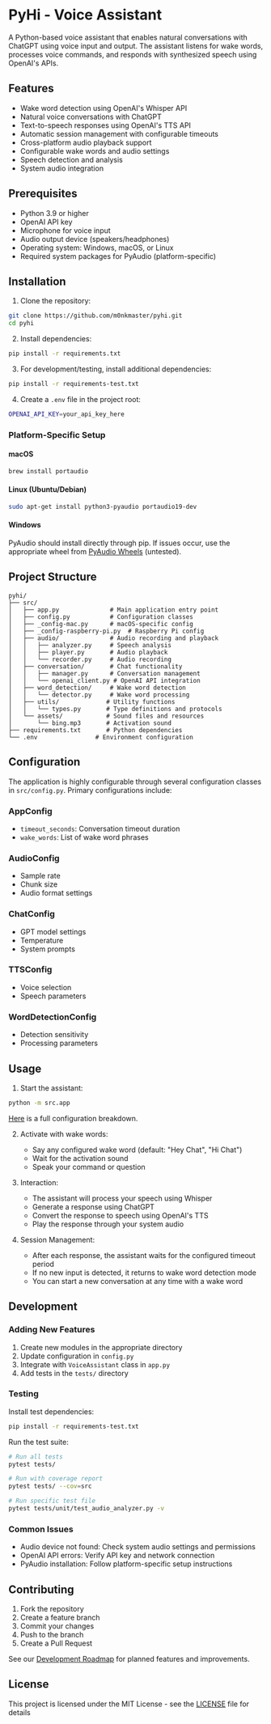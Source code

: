 # PyHi - Voice Assistant

A Python-based voice assistant that enables natural conversations with ChatGPT using voice input and output. The assistant listens for wake words, processes voice commands, and responds with synthesized speech using OpenAI's APIs.

## Features

- Wake word detection using OpenAI's Whisper API
- Natural voice conversations with ChatGPT
- Text-to-speech responses using OpenAI's TTS API
- Automatic session management with configurable timeouts
- Cross-platform audio playback support
- Configurable wake words and audio settings
- Speech detection and analysis
- System audio integration

## Prerequisites

- Python 3.9 or higher
- OpenAI API key
- Microphone for voice input
- Audio output device (speakers/headphones)
- Operating system: Windows, macOS, or Linux
- Required system packages for PyAudio (platform-specific)

## Installation

1. Clone the repository:
```bash
git clone https://github.com/m0nkmaster/pyhi.git
cd pyhi
```

2. Install dependencies:
```bash
pip install -r requirements.txt
```

3. For development/testing, install additional dependencies:
```bash
pip install -r requirements-test.txt
```

4. Create a `.env` file in the project root:
```bash
OPENAI_API_KEY=your_api_key_here
```

### Platform-Specific Setup

#### macOS
```bash
brew install portaudio
```

#### Linux (Ubuntu/Debian)
```bash
sudo apt-get install python3-pyaudio portaudio19-dev
```

#### Windows
PyAudio should install directly through pip. If issues occur, use the appropriate wheel from [PyAudio Wheels](https://pypi.org/project/pyaudio-wheels/) (untested).

## Project Structure

```
pyhi/
├── src/
│   ├── app.py              # Main application entry point
│   ├── config.py           # Configuration classes
│   ├── _config-mac.py      # macOS-specific config
│   ├── _config-raspberry-pi.py  # Raspberry Pi config
│   ├── audio/              # Audio recording and playback
│   │   ├── analyzer.py     # Speech analysis
│   │   ├── player.py       # Audio playback
│   │   └── recorder.py     # Audio recording
│   ├── conversation/       # Chat functionality
│   │   ├── manager.py      # Conversation management
│   │   └── openai_client.py # OpenAI API integration
│   ├── word_detection/     # Wake word detection
│   │   └── detector.py     # Wake word processing
│   ├── utils/             # Utility functions
│   │   └── types.py       # Type definitions and protocols
│   └── assets/            # Sound files and resources
│       └── bing.mp3       # Activation sound
├── requirements.txt       # Python dependencies
└── .env                # Environment configuration
```

## Configuration

The application is highly configurable through several configuration classes in `src/config.py`. Primary configurations include:

### AppConfig
- `timeout_seconds`: Conversation timeout duration
- `wake_words`: List of wake word phrases

### AudioConfig
- Sample rate
- Chunk size
- Audio format settings

### ChatConfig
- GPT model settings
- Temperature
- System prompts

### TTSConfig
- Voice selection
- Speech parameters

### WordDetectionConfig
- Detection sensitivity
- Processing parameters

## Usage

1. Start the assistant:
```bash
python -m src.app
```
[Here](CONFIG.md) is a full configuration breakdown.

2. Activate with wake words:
   - Say any configured wake word (default: "Hey Chat", "Hi Chat")
   - Wait for the activation sound
   - Speak your command or question

3. Interaction:
   - The assistant will process your speech using Whisper
   - Generate a response using ChatGPT
   - Convert the response to speech using OpenAI's TTS
   - Play the response through your system audio

4. Session Management:
   - After each response, the assistant waits for the configured timeout period
   - If no new input is detected, it returns to wake word detection mode
   - You can start a new conversation at any time with a wake word

## Development

### Adding New Features
1. Create new modules in the appropriate directory
2. Update configuration in `config.py`
3. Integrate with `VoiceAssistant` class in `app.py`
4. Add tests in the `tests/` directory

### Testing
Install test dependencies:
```bash
pip install -r requirements-test.txt
```

Run the test suite:
```bash
# Run all tests
pytest tests/

# Run with coverage report
pytest tests/ --cov=src

# Run specific test file
pytest tests/unit/test_audio_analyzer.py -v
```

### Common Issues
- Audio device not found: Check system audio settings and permissions
- OpenAI API errors: Verify API key and network connection
- PyAudio installation: Follow platform-specific setup instructions

## Contributing

1. Fork the repository
2. Create a feature branch
3. Commit your changes
4. Push to the branch
5. Create a Pull Request

See our [Development Roadmap](./ROADMAP.md) for planned features and improvements.

## License

This project is licensed under the MIT License - see the [LICENSE](./LICENSE) file for details